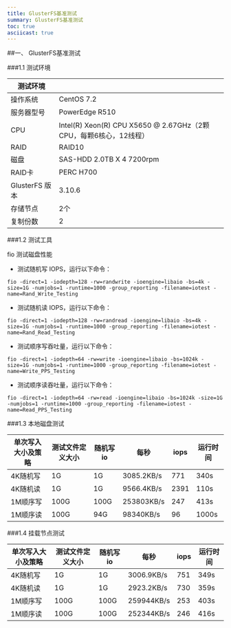 ```yaml
---
title: GlusterFS基准测试
summary: GlusterFS基准测试
toc: true
asciicast: true
---
```



##一、 GlusterFS基准测试

###1.1 测试环境

|测试环境| |
|---|---|
|操作系统|   CentOS 7.2|
|服务器型号|	PowerEdge R510|
|CPU	| Intel(R) Xeon(R) CPU           X5650  @ 2.67GHz（2颗CPU，每颗6核心，12线程）|
|RAID|	RAID10|
|磁盘|	SAS-HDD 2.0TB X 4     7200rpm|
|RAID卡|	PERC H700
|GlusterFS 版本| 3.10.6|
|存储节点|	2个|
|复制份数|	2|

###1.2 测试工具

fio 测试磁盘性能

- 测试随机写 IOPS，运行以下命令：

```
fio -direct=1 -iodepth=128 -rw=randwrite -ioengine=libaio -bs=4k -size=1G -numjobs=1 -runtime=1000 -group_reporting -filename=iotest -name=Rand_Write_Testing
```

- 测试随机读 IOPS，运行以下命令：

```
fio -direct=1 -iodepth=128 -rw=randread -ioengine=libaio -bs=4k -size=1G -numjobs=1 -runtime=1000 -group_reporting -filename=iotest -name=Rand_Read_Testing
```

- 测试顺序写吞吐量，运行以下命令：

```
fio -direct=1 -iodepth=64 -rw=write -ioengine=libaio -bs=1024k -size=1G -numjobs=1 -runtime=1000 -group_reporting -filename=iotest -name=Write_PPS_Testing
```

- 测试顺序读吞吐量，运行以下命令： 

```
fio -direct=1 -iodepth=64 -rw=read -ioengine=libaio -bs=1024k -size=1G -numjobs=1 -runtime=1000 -group_reporting -filename=iotest -name=Read_PPS_Testing
```

###1.3 本地磁盘测试


|单次写入大小及策略|测试文件定义大小|随机写io|每秒|iops|运行时间|
|---|---|---|---|---|---|
|4K随机写|1G|1G|3085.2KB/s|771|340s|
|4K随机读|1G|1G|9566.4KB/s|2391|110s|	
|1M顺序写|100G|100G|253803KB/s|247|413s|
|1M顺序读|100G|94G|98340KB/s|96|1000s|	


###1.4 挂载节点测试

|单次写入大小及策略|测试文件定义大小|随机写io|每秒|iops|运行时间|
|---|---|---|---|---|---|
|4K随机写|1G|1G|3006.9KB/s|751|349s|
|4K随机读|1G|1G|2923.2KB/s|730|359s|	
|1M顺序写|100G|100G|259944KB/s|253|403s|
|1M顺序读|100G|100G|252344KB/s|246|416s|	


	
